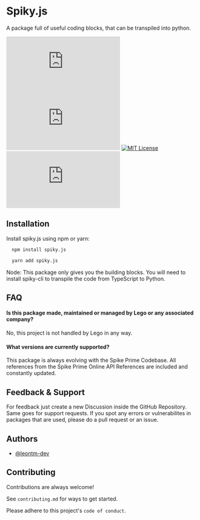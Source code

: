 
# Spiky.js

A package full of useful coding blocks, that can be transpiled into python.



![NPM Version](https://img.shields.io/npm/v/spiky.js)
![NPM Downloads](https://img.shields.io/npm/dm/spiky.js)
[![MIT License](https://img.shields.io/badge/License-MIT-green.svg)](https://choosealicense.com/licenses/mit/)
![NPM Last Update](https://img.shields.io/npm/last-update/spiky.js)



## Installation

Install spiky.js using npm or yarn:

```bash
  npm install spiky.js
```
```bash
  yarn add spiky.js
```
    
Node: This package only gives you the building blocks. You will need to install spiky-cli to transpile the code from TypeScript to Python.
## FAQ

#### Is this package made, maintained or managed by Lego or any associated company?

No, this project is not handled by Lego in any way.

#### What versions are currently supported?

This package is always evolving with the Spike Prime Codebase. All references from the Spike Prime Online API References are included and constantly updated.


## Feedback & Support

For feedback just create a new Discussion inside the GitHub Repository. Same goes for support requests. If you spot any errors or vulnerabilites in packages that are used, please do a pull request or an issue.


## Authors

- [@leontm-dev](https://www.github.com/leontm-dev)


## Contributing

Contributions are always welcome!

See `contributing.md` for ways to get started.

Please adhere to this project's `code of conduct`.

